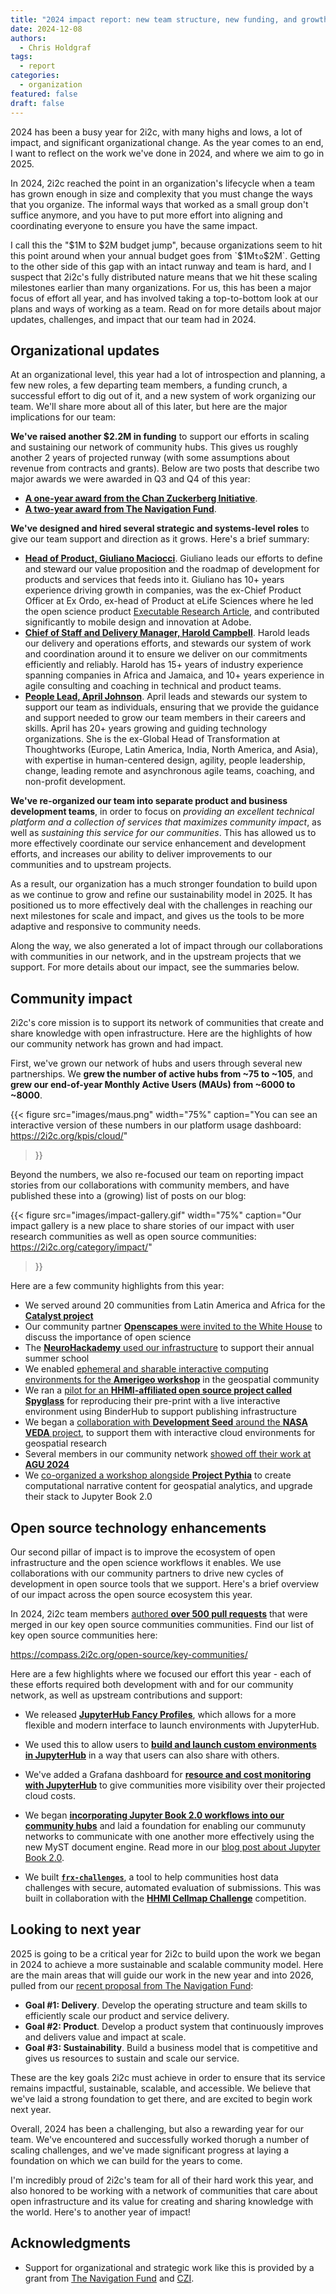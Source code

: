 ```yaml
---
title: "2024 impact report: new team structure, new funding, and growth in our network"
date: 2024-12-08
authors:
  - Chris Holdgraf
tags:
  - report
categories:
  - organization
featured: false
draft: false
---
```


2024 has been a busy year for 2i2c, with many highs and lows, a lot of impact, and significant organizational change. As the year comes to an end, I want to reflect on the work we've done in 2024, and where we aim to go in 2025.

In 2024, 2i2c reached the point in an organization's lifecycle when a team has grown enough in size and complexity that you must change the ways that you organize. The informal ways that worked as a small group don't suffice anymore, and you have to put more effort into aligning and coordinating everyone to ensure you have the same impact.

I call this the "$1M to $2M budget jump", because organizations seem to hit this point around when your annual budget goes from `$1M` to `$2M`. Getting to the other side of this gap with an intact runway and team is hard, and I suspect that 2i2c's fully distributed nature means that we hit these scaling milestones earlier than many organizations. For us, this has been a major focus of effort all year, and has involved taking a top-to-bottom look at our plans and ways of working as a team. Read on for more details about major updates, challenges, and impact that our team had in 2024.

## Organizational updates

At an organizational level, this year had a lot of introspection and planning, a few new roles, a few departing team members, a funding crunch, a successful effort to dig out of it, and a new system of work organizing our team. We'll share more about all of this later, but here are the major implications for our team:

**We've raised another $2.2M in funding** to support our efforts in scaling and sustaining our network of community hubs. This gives us roughly another 2 years of projected runway (with some assumptions about revenue from contracts and grants). Below are two posts that describe two major awards we were awarded in Q3 and Q4 of this year:

- **[A one-year award from the Chan Zuckerberg Initiative](/blog/2024/funding-czi/)**.
- **[A two-year award from The Navigation Fund](/blog/2024/funding-navigation/)**.

**We've designed and hired several strategic and systems-level roles** to give our team support and direction as it grows. Here's a brief summary:

- **[Head of Product, Giuliano Maciocci](/authors/giuliano-maciocci/)**. Giuliano leads our efforts to define and steward our value proposition and the roadmap of development for products and services that feeds into it. Giuliano has 10+ years experience driving growth in companies, was the ex-Chief Product Officer at Ex Ordo, ex-head of Product at eLife Sciences where he led the open science product [Executable Research Article](https://elifesciences.org/collections/d72819a9/executable-research-articles), and contributed significantly to mobile design and innovation at Adobe.
- **[Chief of Staff and Delivery Manager, Harold Campbell](/authors/harold-campbell/)**. Harold leads our delivery and operations efforts, and stewards our system of work and coordination around it to ensure we deliver on our commitments efficiently and reliably. Harold has 15+ years of industry experience spanning companies in Africa and Jamaica, and 10+ years experience in agile consulting and coaching in technical and product teams.
- **[People Lead, April Johnson](/authors/april-johnson/)**. April leads and stewards our system to support our team as individuals, ensuring that we provide the guidance and support needed to grow our team members in their careers and skills. April has 20+ years growing and guiding technology organizations. She is the ex-Global Head of Transformation at Thoughtworks (Europe, Latin America, India, North America, and Asia), with expertise in human-centered design, agility, people leadership, change, leading remote and asynchronous agile teams, coaching, and non-profit development.

**We've re-organized our team into separate product and business development teams**, in order to focus on _providing an excellent technical platform and a collection of services that maximizes community impact_, as well as _sustaining this service for our communities_. This has allowed us to more effectively coordinate our service enhancement and development efforts, and increases our ability to deliver improvements to our communities and to upstream projects.

As a result, our organization has a much stronger foundation to build upon as we continue to grow and refine our sustainability model in 2025. It has positioned us to more effectively deal with the challenges in reaching our next milestones for scale and impact, and gives us the tools to be more adaptive and responsive to community needs.

Along the way, we also generated a lot of impact through our collaborations with communities in our network, and in the upstream projects that we support. For more details about our impact, see the summaries below.

## Community impact

2i2c's core mission is to support its network of communities that create and share knowledge with open infrastructure. Here are the highlights of how our community network has grown and had impact.

First, we've grown our network of hubs and users through several new partnerships. We **grew the number of active hubs from ~75 to ~105**, and **grew our end-of-year Monthly Active Users (MAUs) from ~6000 to ~8000**.

{{< figure
  src="images/maus.png"
  width="75%"
  caption="You can see an interactive version of these numbers in our platform usage dashboard: https://2i2c.org/kpis/cloud/"
>}}

Beyond the numbers, we also re-focused our team on reporting impact stories from our collaborations with community members, and have published these into a (growing) list of posts on our blog:

{{< figure
  src="images/impact-gallery.gif"
  width="75%"
  caption="Our impact gallery is a new place to share stories of our impact with user research communities as well as open source communities: https://2i2c.org/category/impact/"
>}}

Here are a few community highlights from this year:

- We served around 20 communities from Latin America and Africa for the [**Catalyst project**](https://2i2c.org/blog/2024/catalyst-partner-highlights/)
- Our community partner [**Openscapes** were invited to the White House](https://openscapes.org/events/2024-09-26-openscapes-whitehouse/) to discuss the importance of open science
- The [**NeuroHackademy** used our infrastructure](http://2i2c.org/blog/2024/neurohackademy-summer-school-reflections/) to support their annual summer school
- We enabled [ephemeral and sharable interactive computing environments for the **Amerigeo workshop**](http://2i2c.org/blog/2024/amerigeo-workshop/) in the geospatial community
- We ran a [pilot for an **HHMI-affiliated open source project called Spyglass**](https://2i2c.org/blog/2024/hhmi-spyglass-mysql/) for reproducing their pre-print with a live interactive environment using BinderHub to support publishing infrastructure
- We began a [collaboration with **Development Seed** around the **NASA VEDA** project](https://2i2c.org/blog/2024/veda-devseed-collab/), to support them with interactive cloud environments for geospatial research
- Several members in our community network [showed off their work at **AGU 2024**](https://2i2c.org/blog/2024/agu/)
- We [co-organized a workshop alongside **Project Pythia**](https://2i2c.org/blog/2024/project-pythia-cookoff/) to create computational narrative content for geospatial analytics, and upgrade their stack to Jupyter Book 2.0

## Open source technology enhancements

Our second pillar of impact is to improve the ecosystem of open infrastructure and the open science workflows it enables. We use collaborations with our community partners to drive new cycles of development in open source tools that we support. Here's a brief overview of our impact across the open source ecosystem this year.

In 2024, 2i2c team members [authored **over 500 pull requests**](https://github.com/search?q=author%3Acholdgraf+author%3Aharoldcampbell+author%3Aaprilmj+author%3Acolliand+author%3Ajmunroe+author%3Ajnywong+author%3AGman0909+author%3AconsideRatio+author%3Ageorgianaelena+author%3Asgibson91+author%3Ayuvipanda+author%3Aagoose77+org%3Ajupyter+org%3Ajupyter-server+org%3Ajupyterhub+org%3Ajupyterlab+org%3Abinder-examples+org%3Aexecutablebooks+org%3Acryptnono+org%3Adask+org%3Apydata+org%3Arocker-org+org%3Apangeo-data+org%3Ajupyter-book+is%3Apr+merged%3A%3E%3D2024-01-01&type=pullrequests) that were merged in our key open source communities communities. Find our list of key open source communities here:

https://compass.2i2c.org/open-source/key-communities/

Here are a few highlights where we focused our effort this year - each of these efforts required both development with and for our community network, as well as upstream contributions and support:

- We released [**JupyterHub Fancy Profiles**](https://2i2c.org/blog/2024/jupyterhub-fancy-profiles-rollout/), which allows for a more flexible and modern interface to launch environments with JupyterHub.

- We used this to allow users to [**build and launch custom environments in JupyterHub**](https://2i2c.org/blog/2024/nasa-ephemeral-hubs/) in a way that users can also share with others.

- We've added a Grafana dashboard for [**resource and cost monitoring with JupyterHub**](https://2i2c.org/blog/2024/aws-cost-attribution/) to give communities more visibility over their projected cloud costs.

- We began [**incorporating Jupyter Book 2.0 workflows into our community hubs**](https://2i2c.org/blog/2024/project-pythia-cookoff/) and laid a foundation for enabling our communuty networks to communicate with one another more effectively using the new MyST document engine. Read more in our [blog post about Jupyter Book 2.0](https://2i2c.org/blog/2024/jupyter-book-2/).

- We built [**`frx-challenges`**](https://2i2c.org/blog/2024/frx/), a tool to help communities host data challenges with secure, automated evaluation of submissions. This was built in collaboration with the [**HHMI Cellmap Challenge**](https://cellmapchallenge.janelia.org/) competition.


## Looking to next year

2025 is going to be a critical year for 2i2c to build upon the work we began in 2024 to achieve a more sustainable and scalable community model. Here are the main areas that will guide our work in the new year and into 2026, pulled from our [recent proposal from The Navigation Fund](/blog/2024/funding-navigation/index.md):

- **Goal #1: Delivery**. Develop the operating structure and team skills to
efficiently scale our product and service delivery.
- **Goal #2: Product**. Develop a product system that continuously improves and
delivers value and impact at scale.
- **Goal #3: Sustainability**. Build a business model that is competitive and gives
us resources to sustain and scale our service.

These are the key goals 2i2c must achieve in order to ensure that its service remains impactful, sustainable, scalable, and accessible. We believe that we've laid a strong foundation to get there, and are excited to begin work next year.

Overall, 2024 has been a challenging, but also a rewarding year for our team. We've encountered and successfully worked thorugh a number of scaling challenges, and we've made significant progress at laying a foundation on which we can build for the years to come.

I'm incredibly proud of 2i2c's team for all of their hard work this year, and also honored to be working with a network of communities that care about open infrastructure and its value for creating and sharing knowledge with the world. Here's to another year of impact!

## Acknowledgments

- Support for organizational and strategic work like this is provided by a grant from [The Navigation Fund](../../../collaborators/navigation/) and [CZI](../../../collaborators/czi/).

